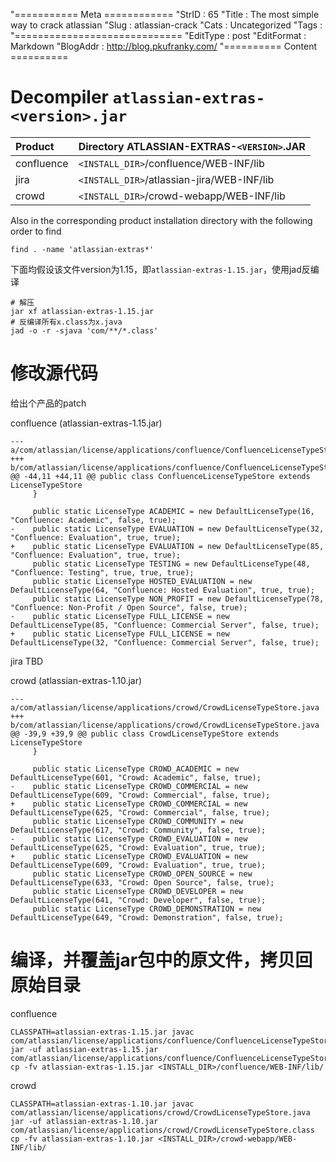 "=========== Meta ============
"StrID : 65
"Title : The most simple way to crack atlassian
"Slug  : atlassian-crack
"Cats  : Uncategorized
"Tags  : 
"=============================
"EditType   : post
"EditFormat : Markdown
"BlogAddr   : http://blog.pkufranky.com/
"========== Content ==========
# Decompiler `atlassian-extras-<version>.jar`

| Product    | Directory ATLASSIAN-EXTRAS-`<VERSION>`.JAR |
|:-----------|:-------------------------------------------|
| confluence | `<INSTALL_DIR>`/confluence/WEB-INF/lib     |
| jira	     | `<INSTALL_DIR>`/atlassian-jira/WEB-INF/lib |
| crowd	     | `<INSTALL_DIR>`/crowd-webapp/WEB-INF/lib   |

Also in the corresponding product installation directory with the following order to find

	find . -name 'atlassian-extras*'

下面均假设该文件version为1.15，即`atlassian-extras-1.15.jar`，使用jad反编译

	# 解压
	jar xf atlassian-extras-1.15.jar
	# 反编译所有x.class为x.java
	jad -o -r -sjava 'com/**/*.class'

# 修改源代码

给出个产品的patch

confluence (atlassian-extras-1.15.jar)

	--- a/com/atlassian/license/applications/confluence/ConfluenceLicenseTypeStore.java
	+++ b/com/atlassian/license/applications/confluence/ConfluenceLicenseTypeStore.java
	@@ -44,11 +44,11 @@ public class ConfluenceLicenseTypeStore extends LicenseTypeStore
		 }

		 public static LicenseType ACADEMIC = new DefaultLicenseType(16, "Confluence: Academic", false, true);
	-    public static LicenseType EVALUATION = new DefaultLicenseType(32, "Confluence: Evaluation", true, true);
	+    public static LicenseType EVALUATION = new DefaultLicenseType(85, "Confluence: Evaluation", true, true);
		 public static LicenseType TESTING = new DefaultLicenseType(48, "Confluence: Testing", true, true, true);
		 public static LicenseType HOSTED_EVALUATION = new DefaultLicenseType(64, "Confluence: Hosted Evaluation", true, true);
		 public static LicenseType NON_PROFIT = new DefaultLicenseType(78, "Confluence: Non-Profit / Open Source", false, true);
	-    public static LicenseType FULL_LICENSE = new DefaultLicenseType(85, "Confluence: Commercial Server", false, true);
	+    public static LicenseType FULL_LICENSE = new DefaultLicenseType(32, "Confluence: Commercial Server", false, true);

jira TBD

crowd (atlassian-extras-1.10.jar)

	--- a/com/atlassian/license/applications/crowd/CrowdLicenseTypeStore.java
	+++ b/com/atlassian/license/applications/crowd/CrowdLicenseTypeStore.java
	@@ -39,9 +39,9 @@ public class CrowdLicenseTypeStore extends LicenseTypeStore
		 }

		 public static LicenseType CROWD_ACADEMIC = new DefaultLicenseType(601, "Crowd: Academic", false, true);
	-    public static LicenseType CROWD_COMMERCIAL = new DefaultLicenseType(609, "Crowd: Commercial", false, true);
	+    public static LicenseType CROWD_COMMERCIAL = new DefaultLicenseType(625, "Crowd: Commercial", false, true);
		 public static LicenseType CROWD_COMMUNITY = new DefaultLicenseType(617, "Crowd: Community", false, true);
	-    public static LicenseType CROWD_EVALUATION = new DefaultLicenseType(625, "Crowd: Evaluation", true, true);
	+    public static LicenseType CROWD_EVALUATION = new DefaultLicenseType(609, "Crowd: Evaluation", true, true);
		 public static LicenseType CROWD_OPEN_SOURCE = new DefaultLicenseType(633, "Crowd: Open Source", false, true);
		 public static LicenseType CROWD_DEVELOPER = new DefaultLicenseType(641, "Crowd: Developer", false, true);
		 public static LicenseType CROWD_DEMONSTRATION = new DefaultLicenseType(649, "Crowd: Demonstration", false, true);

# 编译，并覆盖jar包中的原文件，拷贝回原始目录

confluence

	CLASSPATH=atlassian-extras-1.15.jar javac com/atlassian/license/applications/confluence/ConfluenceLicenseTypeStore.java
	jar -uf atlassian-extras-1.15.jar com/atlassian/license/applications/confluence/ConfluenceLicenseTypeStore.class
	cp -fv atlassian-extras-1.15.jar <INSTALL_DIR>/confluence/WEB-INF/lib/

crowd

	CLASSPATH=atlassian-extras-1.10.jar javac com/atlassian/license/applications/crowd/CrowdLicenseTypeStore.java
	jar -uf atlassian-extras-1.10.jar com/atlassian/license/applications/crowd/CrowdLicenseTypeStore.class
	cp -fv atlassian-extras-1.10.jar <INSTALL_DIR>/crowd-webapp/WEB-INF/lib/

